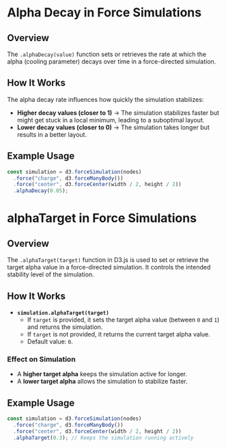 # Alpha Decay in Force Simulations

## Overview

The `.alphaDecay(value)` function sets or retrieves the rate at which the alpha (cooling parameter) decays over time in a force-directed simulation.

## How It Works

The alpha decay rate influences how quickly the simulation stabilizes:

- **Higher decay values (closer to 1)** → The simulation stabilizes faster but might get stuck in a local minimum, leading to a suboptimal layout.
- **Lower decay values (closer to 0)** → The simulation takes longer but results in a better layout.

## Example Usage

```javascript
const simulation = d3.forceSimulation(nodes)
  .force("charge", d3.forceManyBody())
  .force("center", d3.forceCenter(width / 2, height / 2))
  .alphaDecay(0.05);
```


# alphaTarget in Force Simulations

## Overview

The `.alphaTarget(target)` function in D3.js is used to set or retrieve the target alpha value in a force-directed simulation. It controls the intended stability level of the simulation.

## How It Works

- **`simulation.alphaTarget(target)`**  
  - If `target` is provided, it sets the target alpha value (between `0` and `1`) and returns the simulation.
  - If `target` is not provided, it returns the current target alpha value.
  - Default value: `0`.

### Effect on Simulation

- A **higher target alpha** keeps the simulation active for longer.
- A **lower target alpha** allows the simulation to stabilize faster.

## Example Usage

```javascript
const simulation = d3.forceSimulation(nodes)
  .force("charge", d3.forceManyBody())
  .force("center", d3.forceCenter(width / 2, height / 2))
  .alphaTarget(0.3); // Keeps the simulation running actively
```
